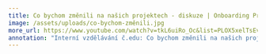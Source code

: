 ```yaml
---
title: Co bychom změnili na našich projektech - diskuze | Onboarding Product Ownerů
image: /assets/uploads/co-bychom-změnili.jpg
more_url: https://www.youtube.com/watch?v=tkL6uiRo_Oc&list=PLOX5xelTsEv8Xjdtf7zXaf4dcgJbN9J69&index=6&ab_channel=%C4%8Cesko.Digital
annotation: "Interní vzdělávání č.edu: Co bychom změnili na našich projektech"
---
```

